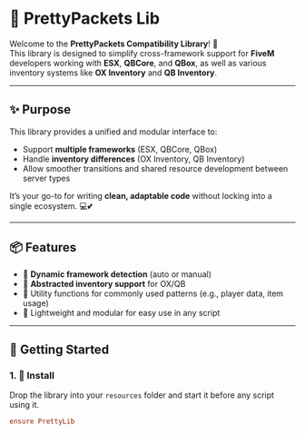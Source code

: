# 🌸 PrettyPackets Lib

Welcome to the **PrettyPackets Compatibility Library**! 🎀  
This library is designed to simplify cross-framework support for **FiveM** developers working with **ESX**, **QBCore**, and **QBox**, as well as various inventory systems like **OX Inventory** and **QB Inventory**.

---

## ✨ Purpose

This library provides a unified and modular interface to:
- Support **multiple frameworks** (ESX, QBCore, QBox)
- Handle **inventory differences** (OX Inventory, QB Inventory)
- Allow smoother transitions and shared resource development between server types

It’s your go-to for writing **clean, adaptable code** without locking into a single ecosystem. 💻💕

---

## 📦 Features

- 🔌 **Dynamic framework detection** (auto or manual)
- 📁 **Abstracted inventory support** for OX/QB
- 🧠 Utility functions for commonly used patterns (e.g., player data, item usage)
- 🧼 Lightweight and modular for easy use in any script

---

## 🚀 Getting Started

### 1. 📂 Install

Drop the library into your `resources` folder and start it before any script using it.

```cfg
ensure PrettyLib
